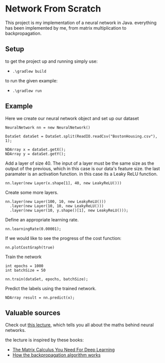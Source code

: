 # Network From Scratch

This project is my implementation of a neural network in Java. everything has been implemented by me,
from matrix multiplication to backpropagation.

## Setup

to get the project up and running simply use:
- ```.\gradlew build```

to run the given example:
- ```.\gradlew run```

## Example
Here we create our neural network object and set up our dataset
```
NeuralNetwork nn = new NeuralNetwork()

DataSet dataSet = DataSet.split(ReadIO.readCsv("BostonHousing.csv"), 1);

NDArray x = dataSet.getX();
NDArray y = dataSet.getY();
```

Add a layer of size 40. The input of a layer must be the same size as the output of the previous, which in this case is our data's feature size.
the last paramater is an activation function. in this case its a Leaky ReLU function.
```
nn.layer(new Layer(x.shape[1], 40, new LeakyReLU()))
```

Create some more layers.
```
nn.layer(new Layer(100, 10, new LeakyReLU()))
  .layer(new Layer(10, 10, new LeakyReLU()))
  .layer(new Layer(10, y.shape()[1], new LeakyReLU()));
```

Define an appropriate learning rate.
```
nn.learningRate(0.00001);
```

If we would like to see the progress of the cost function:
```
nn.plotCostGraph(true)
```

Train the network
```
int epochs = 1000
int batchSize = 50

nn.train(dataSet, epochs, batchSize);
```

Predict the labels using the trained network.
```
NDArray result = nn.predict(x);
```





## Valuable sources

Check out [this lecture](https://www.youtube.com/watch?v=Ixl3nykKG9M&t=6045s), which tells you all about the maths behind neural networks.

the lecture is inspired by these books:
- [The Matrix Calculus You Need For Deep Learning](https://arxiv.org/abs/1802.01528)
- [How the backpropagation algorithm works](http://neuralnetworksanddeeplearning.com/chap2.html)


